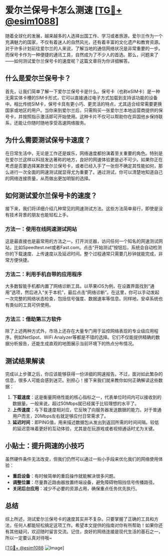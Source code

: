 # 爱尔兰保号卡怎么测速 [[TG💪+ @esim1088](https://t.me/s/esim1088)]

随着全球化的发展，越来越多的人选择出国工作、学习或者旅游。爱尔兰作为一个充满魅力的国家，不仅有着迷人的自然风光，还有着丰富的文化遗产和教育资源。对于许多计划前往爱尔兰的人来说，了解当地的通信网络状况是非常重要的一步。而保号卡作为一种便捷的通讯工具，自然成为了不少人的首选。那么，问题来了——如何测试爱尔兰保号卡的速度呢？这篇文章将为你详细解答。

## 什么是爱尔兰保号卡？

首先，让我们简单了解一下爱尔兰保号卡是什么。保号卡（也称eSIM卡）是一种无需实体卡槽的SIM卡形式，它可以直接通过电子方式加载到支持该功能的设备中。相比传统SIM卡，保号卡具有更小巧、更灵活的特点，尤其适合经常需要更换国家或地区的用户。当你来到爱尔兰后，只需购买一张爱尔兰本地运营商提供的保号卡，并按照指示激活即可开始使用。这种卡片不仅可以帮助你在异国他乡保持联系，还能让你随时随地享受高速网络服务。

## 为什么需要测试保号卡速度？

在日常生活中，无论是工作还是娱乐，网络速度都扮演着至关重要的角色。特别是在爱尔兰这样以科技发达著称的地方，良好的网速体验更是必不可少。如果你正在考虑是否要选择某款爱尔兰保号卡，或者已经入手了一张但不确定其性能如何，那么进行一次全面的网速测试就显得尤为重要了。通过测试，你可以清楚地知道自己的网络连接质量，从而做出更加明智的选择。

## 如何测试爱尔兰保号卡的速度？

接下来，我们将详细介绍几种常见的网速测试方法。这些方法简单易行，即使是没有技术背景的朋友也能轻松上手。

### 方法一：使用在线网速测试网站

这是最直接也是最常用的方法之一。打开浏览器，访问任何一个知名的网速测试网站，比如Speedtest.net或者Fast.com。点击“开始测试”按钮后，系统会自动检测你的下载速度、上传速度以及延迟时间。整个过程通常只需要几秒钟就能完成，非常方便快捷。

### 方法二：利用手机自带的应用程序

大多数智能手机都内置了网络诊断工具。以苹果iOS为例，在设置界面找到“通用”选项，然后进入“关于本机”，最后点击“网络诊断”。在这里，你可以手动发起一次完整的网络状态检查，包括信号强度、数据速率等信息。同样地，安卓系统也有类似的工具可供使用。

### 方法三：借助第三方软件

除了上述两种方式外，市场上还存在大量专门用于监控网络表现的专业级应用程序。例如NetSpot、WiFi Analyzer等都是不错的选择。它们不仅能提供精确的数据分析报告，还能生成直观的地图展示当前环境下的热点分布情况。

## 测试结果解读

完成以上步骤之后，你应该能够获得一份详细的网速报告。不过，面对如此繁杂的信息，很多人可能会感到迷茫。别担心！接下来我们就来教你如何正确解读这些数据：

1. **下载速度**：这是衡量网络性能的核心指标之一，代表单位时间内可以接收到的数据量。一般来说，超过50Mbps就已经属于比较理想的水平了。
2. **上传速度**：与下载速度相对应，它反映了向服务器发送数据的能力。对于普通用户而言，20Mbps左右就足够应付日常需求了。
3. **延迟时间**：即PING值，用来描述数据包从发出到返回所需的时间间隔。较低的延迟意味着更好的互动体验，尤其是在玩游戏或者视频通话时尤为关键。

## 小贴士：提升网速的小技巧

虽然硬件条件无法改变，但我们仍然可以通过一些小手段来优化我们的网络使用体验：

- **重启设备**：有时候简单的重启操作就能解决很多问题。
- **调整位置**：尽量靠近路由器放置终端设备，避免障碍物阻挡信号传播路径。
- **关闭后台应用**：减少不必要的资源占用，确保重点任务优先执行。

## 总结

综上所述，测试爱尔兰保号卡的速度其实并不复杂。只要掌握了正确的工具和方法，任何人都能轻松搞定这项工作。希望本文提供的指南对你有所帮助！如果你还有其他疑问，欢迎随时留言交流。记住，良好的网络连接是现代生活的基石之一，所以一定要认真对待哦~

[[TG💪+ @esim1088](https://t.me/s/esim1088) ![Image](https://i.postimg.cc/4NQfJmqS/Snipaste-2025-05-13-00-14-12.png)]